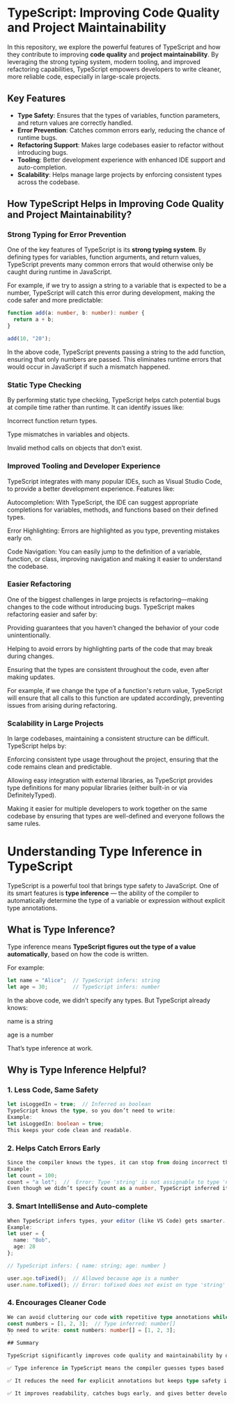 # TypeScript: Improving Code Quality and Project Maintainability

In this repository, we explore the powerful features of TypeScript and how they contribute to improving **code quality** and **project maintainability**. By leveraging the strong typing system, modern tooling, and improved refactoring capabilities, TypeScript empowers developers to write cleaner, more reliable code, especially in large-scale projects.

## Key Features

- **Type Safety**: Ensures that the types of variables, function parameters, and return values are correctly handled.
- **Error Prevention**: Catches common errors early, reducing the chance of runtime bugs.
- **Refactoring Support**: Makes large codebases easier to refactor without introducing bugs.
- **Tooling**: Better development experience with enhanced IDE support and auto-completion.
- **Scalability**: Helps manage large projects by enforcing consistent types across the codebase.

## How TypeScript Helps in Improving Code Quality and Project Maintainability?

### Strong Typing for Error Prevention
One of the key features of TypeScript is its **strong typing system**. By defining types for variables, function arguments, and return values, TypeScript prevents many common errors that would otherwise only be caught during runtime in JavaScript.

For example, if we try to assign a string to a variable that is expected to be a number, TypeScript will catch this error during development, making the code safer and more predictable:

```typescript
function add(a: number, b: number): number {
  return a + b;
}

add(10, "20");  

```
In the above code, TypeScript prevents passing a string to the add function, ensuring that only numbers are passed. This eliminates runtime errors that would occur in JavaScript if such a mismatch happened.

### Static Type Checking
By performing static type checking, TypeScript helps catch potential bugs at compile time rather than runtime. It can identify issues like:

Incorrect function return types.

Type mismatches in variables and objects.

Invalid method calls on objects that don’t exist.

### Improved Tooling and Developer Experience
TypeScript integrates with many popular IDEs, such as Visual Studio Code, to provide a better development experience. Features like:

Autocompletion: With TypeScript, the IDE can suggest appropriate completions for variables, methods, and functions based on their defined types.

Error Highlighting: Errors are highlighted as you type, preventing mistakes early on.

Code Navigation: You can easily jump to the definition of a variable, function, or class, improving navigation and making it easier to understand the codebase.

### Easier Refactoring
One of the biggest challenges in large projects is refactoring—making changes to the code without introducing bugs. TypeScript makes refactoring easier and safer by:

Providing guarantees that you haven’t changed the behavior of your code unintentionally.

Helping to avoid errors by highlighting parts of the code that may break during changes.

Ensuring that the types are consistent throughout the code, even after making updates.

For example, if we change the type of a function's return value, TypeScript will ensure that all calls to this function are updated accordingly, preventing issues from arising during refactoring.

### Scalability in Large Projects
In large codebases, maintaining a consistent structure can be difficult. TypeScript helps by:

Enforcing consistent type usage throughout the project, ensuring that the code remains clean and predictable.

Allowing easy integration with external libraries, as TypeScript provides type definitions for many popular libraries (either built-in or via DefinitelyTyped).

Making it easier for multiple developers to work together on the same codebase by ensuring that types are well-defined and everyone follows the same rules.

# Understanding Type Inference in TypeScript

TypeScript is a powerful tool that brings type safety to JavaScript. One of its smart features is **type inference** — the ability of the compiler to automatically determine the type of a variable or expression without explicit type annotations.

## What is Type Inference?

Type inference means **TypeScript figures out the type of a value automatically**, based on how the code is written.

For example:

```typescript
let name = "Alice";  // TypeScript infers: string
let age = 30;        // TypeScript infers: number

```
In the above code, we didn’t specify any types. But TypeScript already knows:

name is a string

age is a number

That’s type inference at work.

## Why is Type Inference Helpful?

### 1. Less Code, Same Safety
```typescript
let isLoggedIn = true;  // Inferred as boolean
TypeScript knows the type, so you don’t need to write:
Example:
let isLoggedIn: boolean = true;
This keeps your code clean and readable.
```
### 2. Helps Catch Errors Early
```typescript
Since the compiler knows the types, it can stop from doing incorrect things.
Example:
let count = 100;
count = "a lot";  //  Error: Type 'string' is not assignable to type 'number'
Even though we didn’t specify count as a number, TypeScript inferred it and caught the mistake.
```
### 3. Smart IntelliSense and Auto-complete
```typescript
When TypeScript infers types, your editor (like VS Code) gets smarter. It can offer auto-complete suggestions, show type hints, and highlight errors — all without manual annotations.
Example:
let user = {
  name: "Bob",
  age: 28
};

// TypeScript infers: { name: string; age: number }

user.age.toFixed();  // Allowed because age is a number
user.name.toFixed(); // Error: toFixed does not exist on type 'string'
```
### 4. Encourages Cleaner Code
```typescript
We can avoid cluttering our code with repetitive type annotations while still having full type protection.
const numbers = [1, 2, 3];  // Type inferred: number[]
No need to write: const numbers: number[] = [1, 2, 3];
``
## Summary

TypeScript significantly improves code quality and maintainability by offering a strong typing system, better tooling, static type checking, and more predictable refactoring processes. It ensures that developers can catch errors early, work more efficiently, and keep their codebases clean and scalable, especially in large projects.

✅ Type inference in TypeScript means the compiler guesses types based on how you write code.

✅ It reduces the need for explicit annotations but keeps type safety intact.

✅ It improves readability, catches bugs early, and gives better developer tools like IntelliSense.